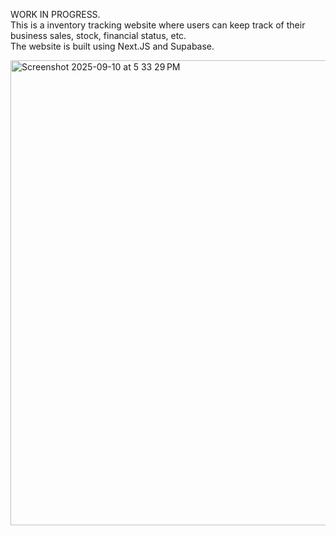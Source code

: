 WORK IN PROGRESS.
<br/>
This is a inventory tracking website where users can keep track of their business sales, stock, financial status, etc.
<br/>
The website is built using Next.JS and Supabase.

<img width="1512" height="744" alt="Screenshot 2025-09-10 at 5 33 29 PM" src="https://github.com/user-attachments/assets/c495dc3d-59bf-4434-bf24-36d84f4858fb" />
